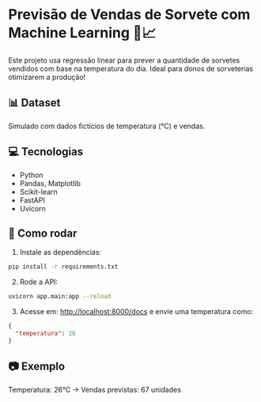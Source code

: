 # Previsão de Vendas de Sorvete com Machine Learning 🍦📈

Este projeto usa regressão linear para prever a quantidade de sorvetes vendidos com base na temperatura do dia. Ideal para donos de sorveterias otimizarem a produção!

## 📊 Dataset
Simulado com dados fictícios de temperatura (°C) e vendas.

## 💻 Tecnologias
- Python
- Pandas, Matplotlib
- Scikit-learn
- FastAPI
- Uvicorn

## 🚀 Como rodar
1. Instale as dependências:
```bash
pip install -r requirements.txt
```

2. Rode a API:
```bash
uvicorn app.main:app --reload
```

3. Acesse em: [http://localhost:8000/docs](http://localhost:8000/docs) e envie uma temperatura como:
```json
{
  "temperatura": 26
}
```

## 📷 Exemplo
Temperatura: 26°C → Vendas previstas: 67 unidades
